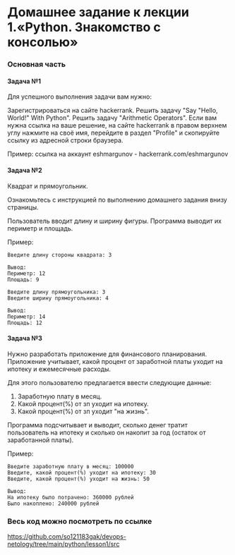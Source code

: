 # Домашнее задание к лекции 1.«Python. Знакомство с консолью»

### Основная часть

#### Задача №1

Для успешного выполнения задачи вам нужно:

Зарегистрироваться на сайте hackerrank.
Решить задачу "Say "Hello, World!" With Python".
Решить задачу "Arithmetic Operators".
Если вам нужна ссылка на ваше решение, на сайте hackerrank в правом верхнем углу нажмите на своё имя, перейдите в раздел "Profile" и скопируйте ссылку из адресной строки браузера.

Пример: ссылка на аккаунт eshmargunov - hackerrank.com/eshmargunov

#### Задача №2

Квадрат и прямоугольник.

Ознакомьтесь с инструкцией по выполнению домашнего задания внизу страницы.

Пользователь вводит длину и ширину фигуры.
Программа выводит их периметр и площадь.

Пример:

```
Введите длину стороны квадрата: 3

Вывод:
Периметр: 12
Площадь: 9

Введите длину прямоугольника: 3
Введите ширину прямоугольника: 4

Вывод:
Периметр: 14
Площадь: 12

```

#### Задача №3

Нужно разработать приложение для финансового планирования.
Приложение учитывает, какой процент от заработной платы уходит на ипотеку и ежемесячные расходы.

Для этого пользователю предлагается ввести следующие данные:

  1. Заработную плату в месяц.
  2. Какой процент(%) от зп уходит на ипотеку.
  3. Какой процент(%) от зп уходит "на жизнь".

Программа подсчитывает и выводит, сколько денег тратит пользователь на ипотеку и сколько он накопит за год (остаток от заработанной платы).

Пример:

```
Введите заработную плату в месяц: 100000
Введите, какой процент(%) уходит на ипотеку: 30
Введите, какой процент(%) уходит на жизнь: 50

Вывод:
На ипотеку было потрачено: 360000 рублей
Было накоплено: 240000 рублей
```

### Весь код можно посмотреть по ссылке
https://github.com/so121183gak/devops-netology/tree/main/python/lesson1/src